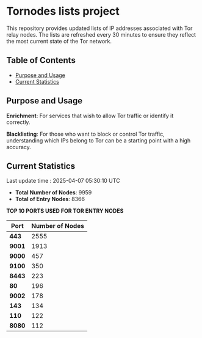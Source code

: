 # Tornodes lists project

This repository provides updated lists of IP addresses associated with Tor relay nodes. The lists are refreshed every 30 minutes to ensure they reflect the most current state of the Tor network.

## Table of Contents

- [Purpose and Usage](#purpose-and-usage)
- [Current Statistics](#current-statistics)


## Purpose and Usage

**Enrichment**: For services that wish to allow Tor traffic or identify it correctly.

**Blacklisting**: For those who want to block or control Tor traffic, understanding which IPs belong to Tor can be a starting point with a high accuracy.

## Current Statistics

Last update time : 2025-04-07 05:30:10 UTC

- **Total Number of Nodes**: 9959
- **Total of Entry Nodes**: 8366

**TOP 10 PORTS USED FOR TOR ENTRY NODES**

| **Port** | **Number of Nodes** |
|------|-----------------|
| **443**   | 2555  |
| **9001**   | 1913  |
| **9000**   | 457  |
| **9100**   | 350  |
| **8443**   | 223  |
| **80**   | 196  |
| **9002**   | 178  |
| **143**   | 134  |
| **110**   | 122  |
| **8080**   | 112  |


